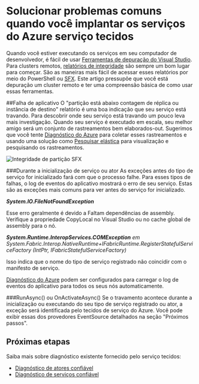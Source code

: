 <properties
   pageTitle="Solucionando problemas com o rastreamento de eventos | Microsoft Azure"
   description="Os maioria dos problemas comuns encontrados ao implantar os serviços do Microsoft Azure serviço tecidos."
   services="service-fabric"
   documentationCenter=".net"
   authors="mattrowmsft"
   manager="timlt"
   editor=""/>

<tags
   ms.service="service-fabric"
   ms.devlang="dotnet"
   ms.topic="article"
   ms.tgt_pltfrm="NA"
   ms.workload="NA"
   ms.date="03/31/2016"
   ms.author="mattrow"/>


# <a name="troubleshoot-common-issues-when-you-deploy-services-on-azure-service-fabric"></a>Solucionar problemas comuns quando você implantar os serviços do Azure serviço tecidos

Quando você estiver executando os serviços em seu computador de desenvolvedor, é fácil de usar [Ferramentas de depuração do Visual Studio](service-fabric-diagnostics-how-to-monitor-and-diagnose-services-locally.md). Para clusters remotos, [relatórios de integridade](service-fabric-view-entities-aggregated-health.md) são sempre um bom lugar para começar. São as maneiras mais fácil de acessar esses relatórios por meio do PowerShell ou [SFX](service-fabric-visualizing-your-cluster.md). Este artigo pressupõe que você está depuração um cluster remoto e ter uma compreensão básica de como usar essas ferramentas.

##<a name="application-crash"></a>Falha de aplicativo
O "partição está abaixo contagem de réplica ou instância de destino" relatório é uma boa indicação que seu serviço está travando. Para descobrir onde seu serviço está travando um pouco leva mais investigação. Quando seu serviço é executado em escala, seu melhor amigo será um conjunto de rastreamentos bem elaborados-out.  Sugerimos que você tente [Diagnóstico do Azure](service-fabric-diagnostics-how-to-setup-wad.md) para coletar esses rastreamentos e usando uma solução como [Pesquisar elástica](service-fabric-diagnostic-how-to-use-elasticsearch.md) para visualização e pesquisando os rastreamentos.

![Integridade de partição SFX](./media/service-fabric-diagnostics-troubleshoot-common-scenarios/crashNewApp.png)

###<a name="during-service-or-actor-initialization"></a>Durante a inicialização de serviço ou ator
As exceções antes do tipo de serviço for inicializado fará com que o processo falhe. Para esses tipos de falhas, o log de eventos do aplicativo mostrará o erro de seu serviço.
Estas são as exceções mais comuns para ver antes do serviço for inicializado.

***System.IO.FileNotFoundException***

Esse erro geralmente é devido a Faltam dependências de assembly. Verifique a propriedade CopyLocal no Visual Studio ou no cache global de assembly para o nó.

***System.Runtime.InteropServices.COMException***
 *em System.Fabric.Interop.NativeRuntime+IFabricRuntime.RegisterStatefulServiceFactory (IntPtr, IFabricStatefulServiceFactory)*
 
 Isso indica que o nome do tipo de serviço registrado não coincidir com o manifesto de serviço.

[Diagnóstico do Azure](service-fabric-diagnostics-how-to-setup-wad.md) podem ser configurados para carregar o log de eventos do aplicativo para todos os seus nós automaticamente.

###<a name="runasync-or-onactivateasync"></a>RunAsync() ou OnActivateAsync()
Se o travamento acontece durante a inicialização ou executando do seu tipo de serviço registrado ou ator, a exceção será identificada pelo tecidos de serviço do Azure. Você pode exibir essas dos provedores EventSource detalhados na seção "Próximos passos".

## <a name="next-steps"></a>Próximas etapas

Saiba mais sobre diagnóstico existente fornecido pelo serviço tecidos:

* [Diagnóstico de atores confiável](service-fabric-reliable-actors-diagnostics.md)
* [Diagnóstico de serviços confiável](service-fabric-reliable-services-diagnostics.md)
